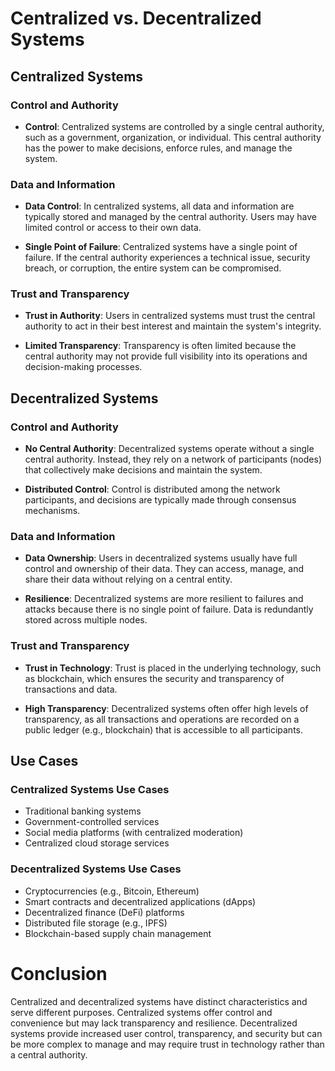 # Centralized vs. Decentralized Systems

## Centralized Systems

### Control and Authority
- **Control**: Centralized systems are controlled by a single central authority, such as a government, organization, or individual. This central authority has the power to make decisions, enforce rules, and manage the system.

### Data and Information
- **Data Control**: In centralized systems, all data and information are typically stored and managed by the central authority. Users may have limited control or access to their own data.

- **Single Point of Failure**: Centralized systems have a single point of failure. If the central authority experiences a technical issue, security breach, or corruption, the entire system can be compromised.

### Trust and Transparency
- **Trust in Authority**: Users in centralized systems must trust the central authority to act in their best interest and maintain the system's integrity.

- **Limited Transparency**: Transparency is often limited because the central authority may not provide full visibility into its operations and decision-making processes.

## Decentralized Systems

### Control and Authority
- **No Central Authority**: Decentralized systems operate without a single central authority. Instead, they rely on a network of participants (nodes) that collectively make decisions and maintain the system.

- **Distributed Control**: Control is distributed among the network participants, and decisions are typically made through consensus mechanisms.

### Data and Information
- **Data Ownership**: Users in decentralized systems usually have full control and ownership of their data. They can access, manage, and share their data without relying on a central entity.

- **Resilience**: Decentralized systems are more resilient to failures and attacks because there is no single point of failure. Data is redundantly stored across multiple nodes.

### Trust and Transparency
- **Trust in Technology**: Trust is placed in the underlying technology, such as blockchain, which ensures the security and transparency of transactions and data.

- **High Transparency**: Decentralized systems often offer high levels of transparency, as all transactions and operations are recorded on a public ledger (e.g., blockchain) that is accessible to all participants.

## Use Cases

### Centralized Systems Use Cases
- Traditional banking systems
- Government-controlled services
- Social media platforms (with centralized moderation)
- Centralized cloud storage services

### Decentralized Systems Use Cases
- Cryptocurrencies (e.g., Bitcoin, Ethereum)
- Smart contracts and decentralized applications (dApps)
- Decentralized finance (DeFi) platforms
- Distributed file storage (e.g., IPFS)
- Blockchain-based supply chain management

# Conclusion

Centralized and decentralized systems have distinct characteristics and serve different purposes. Centralized systems offer control and convenience but may lack transparency and resilience. Decentralized systems provide increased user control, transparency, and security but can be more complex to manage and may require trust in technology rather than a central authority.
